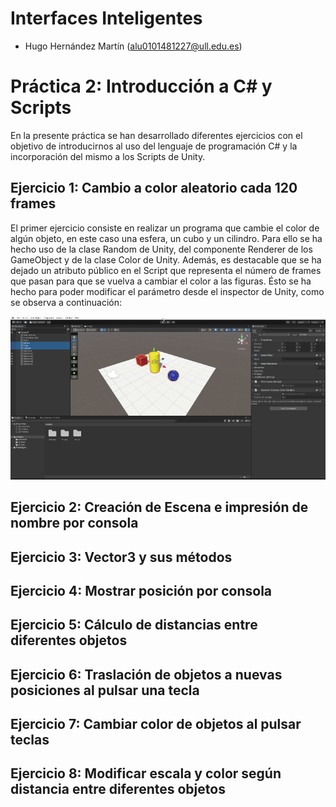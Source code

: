 # Interfaces Inteligentes

- Hugo Hernández Martín (alu0101481227@ull.edu.es)

# Práctica 2: Introducción a C# y Scripts

En la presente práctica se han desarrollado diferentes ejercicios con el objetivo de introducirnos al uso del lenguaje de programación C# y la incorporación del mismo a los Scripts de Unity.

## Ejercicio 1: Cambio a color aleatorio cada 120 frames

El primer ejercicio consiste en realizar un programa que cambie el color de algún objeto, en este caso una esfera, un cubo y un cilindro. Para ello se ha hecho uso de la clase Random de Unity, del componente Renderer de los GameObject y de la clase Color de Unity. Además, es destacable que se ha dejado un atributo público en el Script que representa el número de frames que pasan para que se vuelva a cambiar el color a las figuras. Ésto se ha hecho para poder modificar el parámetro desde el inspector de Unity, como se observa a continuación:

![Gif Animado de la actividad 1](docs/p02-act1.gif)

## Ejercicio 2: Creación de Escena e impresión de nombre por consola



## Ejercicio 3: Vector3 y sus métodos



## Ejercicio 4: Mostrar posición por consola



## Ejercicio 5: Cálculo de distancias entre diferentes objetos



## Ejercicio 6: Traslación de objetos a nuevas posiciones al pulsar una tecla



## Ejercicio 7: Cambiar color de objetos al pulsar teclas



## Ejercicio 8: Modificar escala y color según distancia entre diferentes objetos
